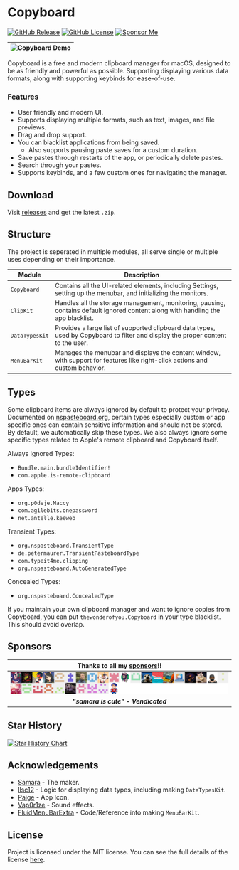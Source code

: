 # Copyboard

[![GitHub Release](https://img.shields.io/github/v/release/khcrysalis/Copyboard?include_prereleases)](https://github.com/khcrysalis/Copyboard/releases)
[![GitHub License](https://img.shields.io/github/license/khcrysalis/Copyboard?color=%23C96FAD)](https://github.com/khcrysalis/Copyboard/blob/main/LICENSE)
[![Sponsor Me](https://img.shields.io/static/v1?label=Sponsor&message=%E2%9D%A4&logo=GitHub&color=%23fe8e86)](https://github.com/sponsors/khcrysalis)

| ![Copyboard Demo](demo.gif) |
| :-------------------------: |

Copyboard is a free and modern clipboard manager for macOS, designed to be as friendly and powerful as possible. Supporting displaying various data formats, along with supporting keybinds for ease-of-use.

### Features

- User friendly and modern UI.
- Supports displaying multiple formats, such as text, images, and file previews.
- Drag and drop support.
- You can blacklist applications from being saved.
  - Also supports pausing paste saves for a custom duration.
- Save pastes through restarts of the app, or periodically delete pastes.
- Search through your pastes.
- Supports keybinds, and a few custom ones for navigating the manager.

## Download

Visit [releases](https://github.com/khcrysalis/Copyboard/releases) and get the latest `.zip`.

## Structure

The project is seperated in multiple modules, all serve single or multiple uses depending on their importance.

| Module         | Description                                                                                                                      |
| -------------- | -------------------------------------------------------------------------------------------------------------------------------- |
| `Copyboard`    | Contains all the UI-related elements, including Settings, setting up the menubar, and initializing the monitors.                 |
| `ClipKit`      | Handles all the storage management, monitoring, pausing, contains default ignored content along with handling the app blacklist. |
| `DataTypesKit` | Provides a large list of supported clipboard data types, used by Copyboard to filter and display the proper content to the user. |
| `MenuBarKit`   | Manages the menubar and displays the content window, with support for features like right-click actions and custom behavior.     |

## Types

Some clipboard items are always ignored by default to protect your privacy. Documented on [nspasteboard.org](https://nspasteboard.org/), certain types especially custom or app specific ones can contain sensitive information and should not be stored. By default, we automatically skip these types. We also always ignore some specific types related to Apple's remote clipboard and Copyboard itself.

Always Ignored Types:

  - `Bundle.main.bundleIdentifier!`
  - `com.apple.is-remote-clipboard`

Apps Types:

  - `org.p0deje.Maccy`
  - `com.agilebits.onepassword`
  - `net.antelle.keeweb`

Transient Types:

  - `org.nspasteboard.TransientType`
  - `de.petermaurer.TransientPasteboardType`
  - `com.typeit4me.clipping`
  - `org.nspasteboard.AutoGeneratedType`

Concealed Types:

  - `org.nspasteboard.ConcealedType`

If you maintain your own clipboard manager and want to ignore copies from Copyboard, you can put `thewonderofyou.Copyboard` in your type blacklist. This should avoid overlap.

## Sponsors

| Thanks to all my [sponsors](https://github.com/sponsors/khcrysalis)!! |
|:-:|
| <img src="https://raw.githubusercontent.com/khcrysalis/github-sponsor-graph/main/graph.png"> |
| _**"samara is cute" - Vendicated**_ |

## Star History

<a href="https://star-history.com/#khcrysalis/Copyboard&Date">
 <picture>
   <source media="(prefers-color-scheme: dark)" srcset="https://api.star-history.com/svg?repos=khcrysalis/Copyboard&type=Date&theme=dark" />
   <source media="(prefers-color-scheme: light)" srcset="https://api.star-history.com/svg?repos=khcrysalis/Copyboard&type=Date" />
   <img alt="Star History Chart" src="https://api.star-history.com/svg?repos=khcrysalis/Copyboard&type=Date" />
 </picture>
</a>

## Acknowledgements

- [Samara](https://github.com/khcrysalis) - The maker.
- [llsc12](https://github.com/llsc12) - Logic for displaying data types, including making `DataTypesKit`.
- [Paige](https://codeberg.org/paige) - App Icon.
- [Vap0r1ze](https://github.com/Vap0r1ze) - Sound effects.
- [FluidMenuBarExtra](https://github.com/lfroms/fluid-menu-bar-extra) - Code/Reference into making `MenuBarKit`.

## License

Project is licensed under the MIT license. You can see the full details of the license [here](https://github.com/khcrysalis/Copyboard/blob/main/LICENSE).
